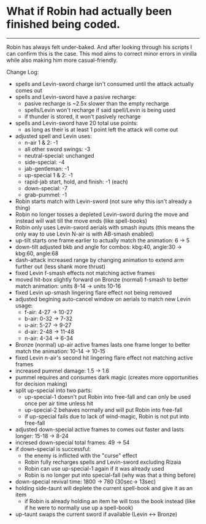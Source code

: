 # What if Robin had actually been finished being coded.
--------------------------------------------------------------------------
Robin has always felt under-baked. And after looking through his scripts I can confirm this is the case. 
This mod aims to correct minor errors in vinilla while also making him more casual-friendly. 

Change Log:
- spells and Levin-sword charge isn't consumed until the attack actually comes out
- spells and Levin-sword have a pasive recharge:
	* pasive recharge is ~2.5x slower than the empty recharge
	* spells/Levin won't recharge if said spell/Levin is being used
	* if thunder is stored, it won't pasively recharge
- spells and Levin-sword have 20 total use points:
	* as long as their is at least 1 point left the attack will come out
- adjusted spell and Levin uses:
	* n-air 1 & 2: -1
	* all other sword swings: -3
	* neutral-special: unchanged
	* side-special: -4
	* jab-gentleman: -1
	* up-special 1 & 2: -1
	* rapid-jab start, hold, and finish: -1 (each)
	* down-special: -7
	* grab-pummel: -1
- Robin starts match with Levin-sword (not sure why this isn't already a thing)
- Robin no longer tosses a depleted Levin-sword during the move and instead will wait till the move ends (like spell-books)
- Robin only uses Levin-sword aerials with smash inputs (this means the only way to use Levin N-air is with AB-smash enabled)
- up-tilt starts one frame earlier to actually match the animation: 6 -> 5
- down-tilt adjusted bkb and angle for combos: kbg:40, angle:30 -> kbg:60, angle:68
- dash-attack increased range by changing animation to extend arm further out (less shank more thrust)
- fixed Levin f-smash effects not matching active frames
- moved hit-box slightly forward on Bronze (normal) f-smash to better match animation: units 8-14 -> units 10-16
- fixed Levin up-smash lingering flare effect not being removed
- adjusted begining auto-cancel window on aerials to match new Levin usage:
	* f-air: 4-27 -> 10-27
	* b-air: 0-32 -> 7-32
	* u-air: 5-27 -> 9-27
	* d-air: 2-48 -> 11-48
	* n-air: 4-34 -> 6-34
- Bronze (normal) up-air active frames lasts one frame longer to better match the animation: 10-14 -> 10-15
- fixed Levin n-air's second hit lingering flare effect not matching active frames 
- increased pummel damage: 1.5 -> 1.6
- pummel requires and consumes dark magic (creates more opportunities for decision making)
- split up-special into two parts:
	* up-special-1 doesn't put Robin into free-fall and can only be used once per air time unless hit
	* up-special-2 behaves normally and will put Robin into free-fall
	* if up-special fails due to lack of wind-magic, Robin is not put into free-fall
- adjusted down-special active frames to comes out faster and lasts longer: 15-18 -> 8-24
- incresed down-special total frames: 49 -> 54
- if down-special is successful:
	* the enemy is inflicted with the "curse" effect
	* Robin fully recharges spells and Levin-sword excluding Rizaia
	* Robin can use up-special-1 again if it was already used
	* Robin is no longer put into special-fall (why was that a thing before)
- down-special revival time: 1800 -> 780 (30sec-> 13sec)
- holding side-taunt will deplete the current spell-book and give it as an item
	* if Robin is already holding an item he will toss the book instead (like if he were to normally use up a spell-book)
- up-taunt swaps the current sword if available (Levin <-> Bronze)
